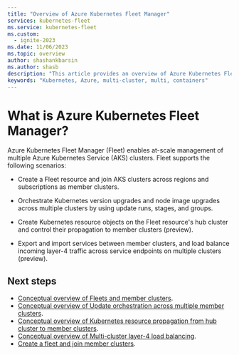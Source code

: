 ```yaml
---
title: "Overview of Azure Kubernetes Fleet Manager"
services: kubernetes-fleet
ms.service: kubernetes-fleet
ms.custom:
  - ignite-2023
ms.date: 11/06/2023
ms.topic: overview
author: shashankbarsin
ms.author: shasb
description: "This article provides an overview of Azure Kubernetes Fleet Manager."
keywords: "Kubernetes, Azure, multi-cluster, multi, containers"
---
```


# What is Azure Kubernetes Fleet Manager?

Azure Kubernetes Fleet Manager (Fleet) enables at-scale management of multiple Azure Kubernetes Service (AKS) clusters. Fleet supports the following scenarios:

* Create a Fleet resource and join AKS clusters across regions and subscriptions as member clusters.

* Orchestrate Kubernetes version upgrades and node image upgrades across multiple clusters by using update runs, stages, and groups.

* Create Kubernetes resource objects on the Fleet resource's hub cluster and control their propagation to member clusters (preview).

* Export and import services between member clusters, and load balance incoming layer-4 traffic across service endpoints on multiple clusters (preview).

## Next steps

* [Conceptual overview of Fleets and member clusters](./concepts-fleet.md).
* [Conceptual overview of Update orchestration across multiple member clusters](./concepts-update-orchestration.md).
* [Conceptual overview of Kubernetes resource propagation from hub cluster to member clusters](./concepts-resource-propagation.md).
* [Conceptual overview of Multi-cluster layer-4 load balancing](./concepts-l4-load-balancing.md).
* [Create a fleet and join member clusters](./quickstart-create-fleet-and-members.md).